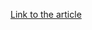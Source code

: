 [Link to the article](https://www.akamai.com/blog/security/sensor-architecture-can-help-keep-us-up-and-running-part-1)
